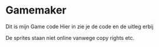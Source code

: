 # Gamemaker
Dit is mijn Game code
Hier in zie je de code en de uitleg erbij

De sprites staan niet online vanwege copy rights etc.
